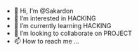 - 👋 Hi, I’m @Sakardon
- 👀 I’m interested in HACKING
- 🌱 I’m currently learning HACKING
- 💞️ I’m looking to collaborate on PROJECT
- 📫 How to reach me ...

<!---
Sakardon/Sakardon is a ✨ special ✨ repository because its `README.md` (this file) appears on your GitHub profile.
You can click the Preview link to take a look at your changes.
--->
